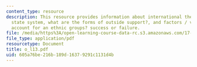 ```yaml
---
content_type: resource
description: This resource provides information about international theories of the
  state system, what are the forms of outside support?, and factors / variables that
  account for an ethnic groups? success or failure.
file: /media/https%3A/open-learning-course-data-rc.s3.amazonaws.com/17-523-ethnicity-and-race-in-world-politics-fall-2005/605a76be216b189d16379291c1131d4b_o_l13.pdf
file_type: application/pdf
resourcetype: Document
title: o_l13.pdf
uid: 605a76be-216b-189d-1637-9291c1131d4b
---
```

